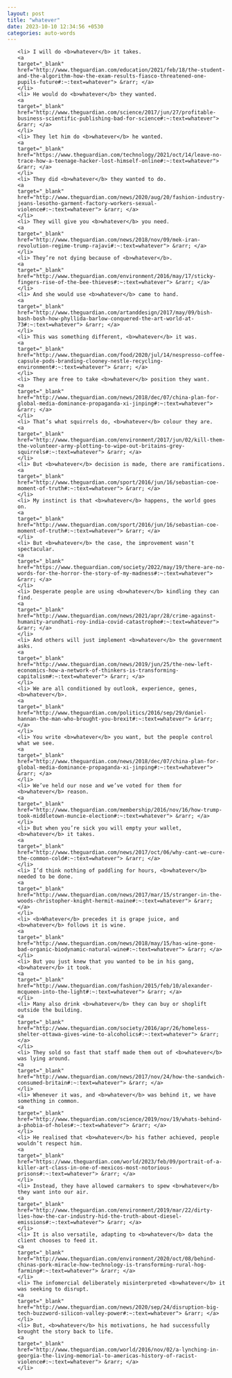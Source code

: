 ```yaml
---
layout: post
title: "whatever"
date: 2023-10-10 12:34:56 +0530
categories: auto-words
---
```

<ol>

    <li> I will do <b>whatever</b> it takes.
    <a 
    target="_blank" 
    href="http://www.theguardian.com/education/2021/feb/18/the-student-and-the-algorithm-how-the-exam-results-fiasco-threatened-one-pupils-future#:~:text=whatever"> &rarr; </a>
    </li>
    <li> He would do <b>whatever</b> they wanted.
    <a 
    target="_blank" 
    href="http://www.theguardian.com/science/2017/jun/27/profitable-business-scientific-publishing-bad-for-science#:~:text=whatever"> &rarr; </a>
    </li>
    <li> They let him do <b>whatever</b> he wanted.
    <a 
    target="_blank" 
    href="https://www.theguardian.com/technology/2021/oct/14/leave-no-trace-how-a-teenage-hacker-lost-himself-online#:~:text=whatever"> &rarr; </a>
    </li>
    <li> They did <b>whatever</b> they wanted to do.
    <a 
    target="_blank" 
    href="http://www.theguardian.com/news/2020/aug/20/fashion-industry-jeans-lesotho-garment-factory-workers-sexual-violence#:~:text=whatever"> &rarr; </a>
    </li>
    <li> They will give you <b>whatever</b> you need.
    <a 
    target="_blank" 
    href="http://www.theguardian.com/news/2018/nov/09/mek-iran-revolution-regime-trump-rajavi#:~:text=whatever"> &rarr; </a>
    </li>
    <li> They’re not dying because of <b>whatever</b>.
    <a 
    target="_blank" 
    href="http://www.theguardian.com/environment/2016/may/17/sticky-fingers-rise-of-the-bee-thieves#:~:text=whatever"> &rarr; </a>
    </li>
    <li> And she would use <b>whatever</b> came to hand.
    <a 
    target="_blank" 
    href="http://www.theguardian.com/artanddesign/2017/may/09/bish-bash-bosh-how-phyllida-barlow-conquered-the-art-world-at-73#:~:text=whatever"> &rarr; </a>
    </li>
    <li> This was something different, <b>whatever</b> it was.
    <a 
    target="_blank" 
    href="http://www.theguardian.com/food/2020/jul/14/nespresso-coffee-capsule-pods-branding-clooney-nestle-recycling-environment#:~:text=whatever"> &rarr; </a>
    </li>
    <li> They are free to take <b>whatever</b> position they want.
    <a 
    target="_blank" 
    href="http://www.theguardian.com/news/2018/dec/07/china-plan-for-global-media-dominance-propaganda-xi-jinping#:~:text=whatever"> &rarr; </a>
    </li>
    <li> That’s what squirrels do, <b>whatever</b> colour they are.
    <a 
    target="_blank" 
    href="http://www.theguardian.com/environment/2017/jun/02/kill-them-the-volunteer-army-plotting-to-wipe-out-britains-grey-squirrels#:~:text=whatever"> &rarr; </a>
    </li>
    <li> But <b>whatever</b> decision is made, there are ramifications.
    <a 
    target="_blank" 
    href="http://www.theguardian.com/sport/2016/jun/16/sebastian-coe-moment-of-truth#:~:text=whatever"> &rarr; </a>
    </li>
    <li> My instinct is that <b>whatever</b> happens, the world goes on.
    <a 
    target="_blank" 
    href="http://www.theguardian.com/sport/2016/jun/16/sebastian-coe-moment-of-truth#:~:text=whatever"> &rarr; </a>
    </li>
    <li> But <b>whatever</b> the case, the improvement wasn’t spectacular.
    <a 
    target="_blank" 
    href="https://www.theguardian.com/society/2022/may/19/there-are-no-words-for-the-horror-the-story-of-my-madness#:~:text=whatever"> &rarr; </a>
    </li>
    <li> Desperate people are using <b>whatever</b> kindling they can find.
    <a 
    target="_blank" 
    href="http://www.theguardian.com/news/2021/apr/28/crime-against-humanity-arundhati-roy-india-covid-catastrophe#:~:text=whatever"> &rarr; </a>
    </li>
    <li> And others will just implement <b>whatever</b> the government asks.
    <a 
    target="_blank" 
    href="http://www.theguardian.com/news/2019/jun/25/the-new-left-economics-how-a-network-of-thinkers-is-transforming-capitalism#:~:text=whatever"> &rarr; </a>
    </li>
    <li> We are all conditioned by outlook, experience, genes, <b>whatever</b>.
    <a 
    target="_blank" 
    href="http://www.theguardian.com/politics/2016/sep/29/daniel-hannan-the-man-who-brought-you-brexit#:~:text=whatever"> &rarr; </a>
    </li>
    <li> You write <b>whatever</b> you want, but the people control what we see.
    <a 
    target="_blank" 
    href="http://www.theguardian.com/news/2018/dec/07/china-plan-for-global-media-dominance-propaganda-xi-jinping#:~:text=whatever"> &rarr; </a>
    </li>
    <li> We’ve held our nose and we’ve voted for them for <b>whatever</b> reason.
    <a 
    target="_blank" 
    href="http://www.theguardian.com/membership/2016/nov/16/how-trump-took-middletown-muncie-election#:~:text=whatever"> &rarr; </a>
    </li>
    <li> But when you’re sick you will empty your wallet, <b>whatever</b> it takes.
    <a 
    target="_blank" 
    href="http://www.theguardian.com/news/2017/oct/06/why-cant-we-cure-the-common-cold#:~:text=whatever"> &rarr; </a>
    </li>
    <li> I’d think nothing of paddling for hours, <b>whatever</b> needed to be done.
    <a 
    target="_blank" 
    href="http://www.theguardian.com/news/2017/mar/15/stranger-in-the-woods-christopher-knight-hermit-maine#:~:text=whatever"> &rarr; </a>
    </li>
    <li> <b>Whatever</b> precedes it is grape juice, and <b>whatever</b> follows it is wine.
    <a 
    target="_blank" 
    href="http://www.theguardian.com/news/2018/may/15/has-wine-gone-bad-organic-biodynamic-natural-wine#:~:text=whatever"> &rarr; </a>
    </li>
    <li> But you just knew that you wanted to be in his gang, <b>whatever</b> it took.
    <a 
    target="_blank" 
    href="http://www.theguardian.com/fashion/2015/feb/10/alexander-mcqueen-into-the-light#:~:text=whatever"> &rarr; </a>
    </li>
    <li> Many also drink <b>whatever</b> they can buy or shoplift outside the building.
    <a 
    target="_blank" 
    href="http://www.theguardian.com/society/2016/apr/26/homeless-shelter-ottawa-gives-wine-to-alcoholics#:~:text=whatever"> &rarr; </a>
    </li>
    <li> They sold so fast that staff made them out of <b>whatever</b> was lying around.
    <a 
    target="_blank" 
    href="http://www.theguardian.com/news/2017/nov/24/how-the-sandwich-consumed-britain#:~:text=whatever"> &rarr; </a>
    </li>
    <li> Whenever it was, and <b>whatever</b> was behind it, we have something in common.
    <a 
    target="_blank" 
    href="http://www.theguardian.com/science/2019/nov/19/whats-behind-a-phobia-of-holes#:~:text=whatever"> &rarr; </a>
    </li>
    <li> He realised that <b>whatever</b> his father achieved, people wouldn’t respect him.
    <a 
    target="_blank" 
    href="https://www.theguardian.com/world/2023/feb/09/portrait-of-a-killer-art-class-in-one-of-mexicos-most-notorious-prisons#:~:text=whatever"> &rarr; </a>
    </li>
    <li> Instead, they have allowed carmakers to spew <b>whatever</b> they want into our air.
    <a 
    target="_blank" 
    href="http://www.theguardian.com/environment/2019/mar/22/dirty-lies-how-the-car-industry-hid-the-truth-about-diesel-emissions#:~:text=whatever"> &rarr; </a>
    </li>
    <li> It is also versatile, adapting to <b>whatever</b> data the client chooses to feed it.
    <a 
    target="_blank" 
    href="http://www.theguardian.com/environment/2020/oct/08/behind-chinas-pork-miracle-how-technology-is-transforming-rural-hog-farming#:~:text=whatever"> &rarr; </a>
    </li>
    <li> The infomercial deliberately misinterpreted <b>whatever</b> it was seeking to disrupt.
    <a 
    target="_blank" 
    href="http://www.theguardian.com/news/2020/sep/24/disruption-big-tech-buzzword-silicon-valley-power#:~:text=whatever"> &rarr; </a>
    </li>
    <li> But, <b>whatever</b> his motivations, he had successfully brought the story back to life.
    <a 
    target="_blank" 
    href="http://www.theguardian.com/world/2016/nov/02/a-lynching-in-georgia-the-living-memorial-to-americas-history-of-racist-violence#:~:text=whatever"> &rarr; </a>
    </li>